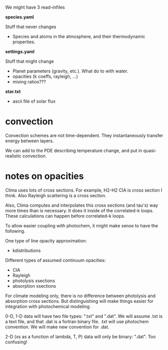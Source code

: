 

We might have 3 read-infiles

**species.yaml**

Stuff that never changes

- Species and atoms in the atmosphere, and their thermodynamic properties.

**settings.yaml**

Stuff that might change

- Planet parameters (gravity, etc.). What do to with water.
- opacities (k coeffs, rayleigh, ...)
- mixing ratios???

**star.txt**

- ascii file of solar flux


# convection

Convection schemes are not time-dependent. They instantaneously transfer energy between layers.

We can add to the PDE describing temperature change, and put in quasi-realistic convection.

# notes on opacities

Clima uses lots of cross sections. For example, H2-H2 CIA is cross section I think. Also Rayleigh scattering is a cross section.

Also, Clima computes and interpolates this cross sections (and tau's) way more times than is necessary. It does it inside of the correlated-k loops. These calculations can happen before correlated-k loops.

To allow easier coupling with photochem, it might make sense to have the following.

One type of line opacity approximation:
- kdistributions

Different types of assumed continuum opacities:
- CIA
- Rayleigh
- photolysis xsections
- absorption xsections

For climate modeling only, there is no difference between photolysis and absorption cross sections. But distinguishing will make things easier for integration with photochemical modeling.

0-D, 1-D data will have two file types: ".txt" and ".dat". We will assume .txt is a text file, and that .dat is a fortran binary file. .txt will use photochem convention. We will make new convention for .dat.

2-D (xs as a function of lambda, T, P) data will only be binary: ".dat". Too confusing!











